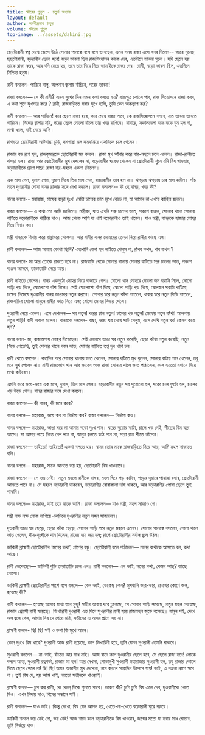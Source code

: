 ```yaml
---
title: ক্ষীরের পুতুল - চতুর্থ অধ্যায়
layout: default
author: অবনীন্দ্রনাথ ঠাকুর
volume: ক্ষীরের পুতুল
top-image: ../assets/dakini.jpg
---
```

ছােটোরানী স্বপ্ন দেখে জেগে উঠে সােনার পালঙ্কে বসে বসে ভাবছেন, এমন সময় রাজা এসে খবর দিলেন-- আরে শুনেছ ছছটোরানী, বড়রানীব ছেলে হবে! বড়ো ভাবনা ছিল রাজসিংহাসন কাকে দেব, এতদিনে ভাবনা ঘুচল। যদি ছেলে হয় তাকে রাজা করব, আর যদি মেয়ে হয়, তবে তার বিয়ে দিয়ে জামাইকে রাজ্য দেব। রানী, বড়াে ভাবনা ছিল, এতদিনে নিশ্চিন্ত হলুম।

রানী বললেন- পারিনে বাপু, আপনাব জ্বালায় বাঁচিনে, পরের ভাবনা!

রাজা বললেন— সে কী রানী? এমন সুখের দিন এমন কথা বলতে হয়? রাজপুত্র কোলে পাব, রাজ সিংহাসনে রাজা করব, এ কথা শুনে মুখভার করে ? রানী, রাজবাড়িতে সবার মুখে হাসি, তুমি কেন অকল্যাণ কর?

রানী বললেন— আর পারিনে! কার ছেলে রাজা হবে, কার মেয়ে রাজ্য পাবে, কে রাজসিংহাসনে বসবে, এত ভাবনা ভাবতে পারিনে। নিজের জ্বালায় মরি, পরের ছেলে মোলো বাঁচল তার খবর রাখিনে। বাবারে, সকালবেলা বকে বকে ঘুম হল না, মাথা ধরল, যাই নেয়ে আসি।

রাগভরে ছােটোরানী আটগাছা চুড়ি, দশগাছা মল ঝমঝমিয়ে একদিকে চলে গেলেন।

রাজার বড় রাগ হল, রাজকুমারকে ছােটোরানী মর বললে। রাজা মুখ আঁধার করে বার-মহলে চলে এলেন। রাজা-রানীতে ঝগড়া হল। রাজা আর ছােটোরানীর মুখ দেখলেন না, বড়ােরানীর ঘরেও গেলেন না ছােটোরানী শুনে যদি বিষ খাওয়ায়, বড়ােরানীকে প্রাণে মারে! রাজা বার-মহলে একলা রইলেন।

এক মাস গেল, দুমাস গেল, দুমাস গিয়ে তিন মাস গেল, রাজারানীর ভাব হল না। ঝগড়ায় ঝগড়ায় চার মাস কাটল। পাঁচ মাসে দুওরানীর পােষা বানর রাজার সঙ্গে দেখা করলে। রাজা বললেন-- কী হে বানর, খবর কী?

বানর বললে-- মহারাজ, মায়ের বড়াে দুঃখ! মােটা চালের ভাত মুখে রােচে না, মা আমার না-খেয়ে কাহিল হলেন।

রাজা বললেন— এ কথা তাে আমি জানিনে। মন্ত্রীবর, যাও এখনি সরু চালের ভাত, পঞ্চাশ ব্যঞ্জন, সােনার থালে সােনার বাটিতে বড়ােরানীকে পাঠিয়ে দাও। আজ থেকে আমি যা খাই বড়ােরানীও তাই খাবেন। যাও মন্ত্রী, বানরকে হাজার মােহর দিয়ে বিদায় কর।

মন্ত্রী বানরকে বিদায় করে রান্নাঘরে গেলেন। আর  বানীর বানর মােহরের তােড়া নিয়ে রানীর কাছে এল।

রানী বললেন— আজ আবার কোথা ছিলি? এতখানি বেলা হল নাইতে পেলুম না, রাঁধব কখন, খাব কখন ?

বানর বললে- মা আর তােকে রাধতে হবে না। রাজবাড়ি থেকে সােনার থালায় সােনার বাটিতে সরু চালের ভাত, পঞ্চাশ ব্যঞ্জন আসবে, তাড়াতাড়ি নেয়ে আয়।

রানী নাইতে গেলেন। বানর একমুঠো মােহর নিয়ে বাজারে গেল। ষোলো থান মােহরে ষোলো জন ঘরামি নিলে, ষোলো গাড়ি খড় নিলে, ষোলোশো বাঁশ নিলে। সেই ষোলোশো বাঁশ দিয়ে, ষোলো গাড়ি খড় দিয়ে, ষোলজন ঘরামি খাটিয়ে, চক্ষের নিমেষে দুওরানীর বানর ভাঙাঘর নতুন করলে। শোবার ঘরে নতুন কাঁথা পাতলে, খাবার ঘরে নতুন পিড়ি পাতলে, রাজবাড়ির ষোলো বামুনে রানীর ভাত নিয়ে এল; ষােলাে মােহর বিদায় পেলে।

দুওরানী নেয়ে এলেন। এসে দেখলেন— ঘর নতুন! ঘরের চাল নতুন! চালের খড় নতুন! মেঝেয় নতুন কাঁথা! আলনায় নতুন শাড়ি! রানী অবাক হলেন। বানরকে বললেন- বাছা, ভাঙা ঘর দেখে ঘটে গেলুম, এসে দেখি নতুন ঘর! কেমন করে হল?

বানর বলল- মা, রাজামশায় মােহর দিয়েছেন। সেই মােহরে ভাঙা ঘর নতুন করেছি, ছেড়া কাঁথা নতুন করেছি, নতুন পিঁড়ে পেতেছি, তুই সোনার থালে গবম ভাত, সোনার বাটিতে তপ্ত দুধ খাবি চল।

রানী থেতে বসলেন। কতদিন পরে সোনার থালায় ভাত খেলেন, সােনার ঘটিতে মুখ ধুলেন, সােনার বাটায় পান খেলেন, তবু মনে সুখ পেলেন না। রানী রাজভােগ খান আর ভাবেন আজ রাজা সোনার থালে ভাত পাঠালেন, কাল হয়তো মশানে নিয়ে মাথা কাটবেন।

এমনি করে ভয়ে-ভয়ে এক মাস, দুমাস, তিন মাস গেল। বড়ােরানীর নতুন ঘব পুরোনো হল, ঘরের চাল ফুটো হল, চালের খড় উড়ে গেল। বানর রাজার সঙ্গে দেখা করলে।

রাজা বললেন— কী বানর, কী মনে করে?

বানর বললে— মহারাজ, ভয়ে কব না নির্ভয়ে কব? রাজা বললেন— নির্ভয়ে কও।

বানর বললে— মহারাজ, ভাঙা ঘরে মা আমার বড়ো দুঃখ পান। ঘরের দুয়াের ফাটা, চালে খড় নেই, শীতের হিম ঘরে আসে। মা আমার গায়ে দিতে নেপ পান না, আগুন জ্বলতে কাঠ পান না, সারা রাত শীতে কাঁপেন।

রাজা বললেন— তাইতো! তাইতাে! একথা বলতে হয়। বানর তোর মাকে রাজবাড়িতে নিয়ে আয়, আমি মহল সাজাতে বলি।

বানর বললে— মহারাজ, মাকে আনতে ভয় হয়, ছােটোরানী বিষ খাওয়াবে।

রাজা বললেন— সে ভয় নেই। নতুন মহলে রানীকে রাখব, মহল ঘিরে গড় কাটাব, গড়ের দুয়ারে পাহারা বসাব, ছােটোরানী আসতে পাবে না। সে মহলে বড়ােরানী থাকবেন, বড়ােরানীর বােবাকালা দাই থাকবে, আর বড়ােরানীর পোষা ছেলে তুই থাকবি।

বানর বললে— মহারাজ, যাই তবে মাকে আনি। রাজা বললেন— যাও মন্ত্রী, মহল সাজাও গে।

মন্ত্রী লক্ষ লক্ষ লােক লাগিয়ে একদিনে দুওরানীর  নতুন মহল সাজালেন।

দুওরানী ভাঙা ঘর ছেড়ে, ছেড়া কাঁথা ছেড়ে, সােনার  শাড়ি পরে নতুন মহলে এলেন। সােনার পালঙ্কে বসলেন, সােনা থালে ভাত খেলেন, দীন-দুঃখীকে দান দিলেন, রাজ্যে জয় জয় হল; রাগে ছােটোরানীর সর্বাঙ্গ জ্বলে উঠল।

ডাকিনী ব্রাহ্মণী ছােটোরানীৰ ‘মনের কথা’, প্রাণের বন্ধু। ছােটোরানী বলে পাঠালেন— মনের কথাকে আসতে বল, কথা আছে।

রানী ডেকেছেন— ডাকিনী বুড়ি তাড়াতাড়ি চলে এল।  রানী বললেন— এস ভাই, মনের কথা, কেমন আছ? কাছে বােসাে।

ডাকিনী ব্রাহ্মণী ছােটোরানীর পাশে বসে বললে— কেন ভাই, ডেকেছ কেন? মুখখানি ভার-ভার, চোখের কোণে জল, হয়েছে কী?

রানী বললেন— হয়েছে আমার মাথা আর মুন্ডু! সতীন আবার ঘরে ঢুকেছে, সে সােনার শাড়ি পরেছে, নতুন মহল পেয়েছে, রাজাব প্রেয়সী রানী হয়েছে। ভিখারিনী দুওরানী এত দিনে সুওরানীর রানী হয়ে রাজমহল জুড়ে বসেছে। বামুন সই, দেখে অঙ্গ জ্বলে গেল, আমায় বিষ দে খেয়ে মরি, সতীনের এ আদর প্রাণে সয় না।

ব্রাহ্মণী বললে- ছি! ছি! সই ও কথা কি মুখে আনে।

কোন্ দুঃখে বিষ খাবে? দুওরানী আজ রানী হয়েছে, কাল ভিখারিনী হবে, তুমি যেমন সুওরানী তেমনি থাকবে।

সুওরানী বললেন— না-ভাই, বাঁচতে আর সাধ নাই। আজ বাদে কাল দুওরানীর ছেলে হবে, সে ছেলে রাজা হবে! লােকে বলবে আহা, দুওরানী রত্নগর্ভা, রাজার মা হল! আর দেখনা, পােড়ামুখী সুওরানী মহারাজার সুওরানী হল, তবু রাজার কোলে দিতে ছেলে পেলে না! ছি! ছি! অমন অভাগীর মুখ দেখেনা, নাম করলে সারাদিন উপােস যায়! ভাই, এ গঞ্জনা প্রাণে সবে না। তুই বিষ দে, হয় আমি খাই, নয়তাে সতীনকে খাওয়াই।

ব্রাহ্মণী বললে— চুপ কর রানী, কে কোন্ দিকে শুনতে পাবে। ভাবনা কী? চুপি চুপি বিষ এনে দেব, দুওরানীকে খেতে দিও। এখন বিদায় দাও, বিষের সন্ধানে যাই।

রানী বললেন— যাও ভাই। কিন্তু দেখো, বিষ যেন আসল হয়, খেতে-না-খেতে বড়ােরানী ঘুরে পড়বে।

ডাকিনী বললে ভয় নেই গাে, ভয় নেই! আজ বাদে কাল বড়ােরানীকে বিষ খাওয়াব, জন্মের মতাে মা হবার সাধ ঘােচাব, তুমি নির্ভয়ে থাক।
